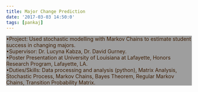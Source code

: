 ```yaml
---
title: Major Change Prediction
date: '2017-03-03 14:50:0'
tags: [pankaj]
---
```


<p style="color: #3e1e04; background-color: #9E9E9E; " >
•Project: Used stochastic modelling with Markov Chains to estimate student success in changing majors.<br>
•Supervisor: Dr. Lucyna Kabza, Dr. David Gurney. <br>
•Poster Presentation at University of Louisiana at Lafayette, Honors Research Program, Lafayette, LA.<br>
•Duties/Skills: Data processing and analysis (python), Matrix Analysis, Stochastic Process, Markov Chains, Bayes Theorem,
Regular Markov Chains, Transition Probability Matrix.
  </p>
